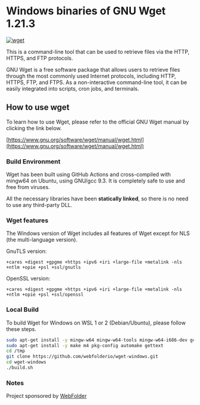 # Windows binaries of GNU Wget 1.21.3

[![wget](https://github.com/webfolderio/wget-windows/actions/workflows/wget.yml/badge.svg)](https://github.com/webfolderio/wget-windows/actions/workflows/wget.yml)

This is a command-line tool that can be used to retrieve files via the HTTP, HTTPS, and FTP protocols.

GNU Wget is a free software package that allows users to retrieve files through the most commonly used Internet protocols,
including HTTP, HTTPS, FTP, and FTPS. As a non-interactive command-line tool,
it can be easily integrated into scripts, cron jobs, and terminals.

## How to use wget

To learn how to use Wget, please refer to the official GNU Wget manual by clicking the link below.

[https://www.gnu.org/software/wget/manual/wget.html](https://www.gnu.org/software/wget/manual/wget.html)

### Build Environment

Wget has been built using GitHub Actions and cross-compiled with mingw64 on Ubuntu, using GNU/gcc 9.3.
It is completely safe to use and free from viruses.

All the necessary libraries have been **statically linked**, so there is no need to use any third-party DLL.

### Wget features

The Windows version of Wget includes all features of Wget except for NLS (the multi-language version).

GnuTLS version:

`+cares +digest +gpgme +https +ipv6 +iri +large-file +metalink -nls +ntlm +opie +psl +ssl/gnutls`

OpenSSL version:

`+cares +digest +gpgme +https +ipv6 +iri +large-file +metalink -nls +ntlm +opie +psl +ssl/openssl`

### Local Build

To build Wget for Windows on WSL 1 or 2 (Debian/Ubuntu), please follow these steps.

```bash
sudo apt-get install -y mingw-w64 mingw-w64-tools mingw-w64-i686-dev gcc
sudo apt-get install -y make m4 pkg-config automake gettext
cd /tmp
git clone https://github.com/webfolderio/wget-windows.git
cd wget-windows
./build.sh
```

### Notes

Project sponsored by [WebFolder](https://webfolder.io)
